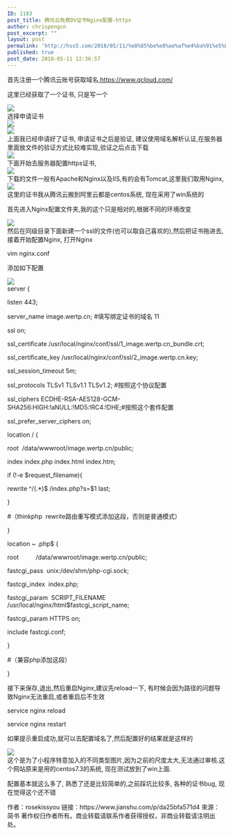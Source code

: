 ```yaml
---
ID: 1183
post_title: 腾讯云免费DV证书Nginx配置-https
author: chrispengcn
post_excerpt: ""
layout: post
permalink: 'http://hss5.com/2018/05/11/%e8%85%be%e8%ae%af%e4%ba%91%e5%85%8d%e8%b4%b9dv%e8%af%81%e4%b9%a6nginx%e9%85%8d%e7%bd%ae-https/'
published: true
post_date: 2018-05-11 12:36:57
---
```

<div>
<div>

首先注册一个腾讯云账号获取域名,https://www.qcloud.com/

这里已经获取了一个证书, 只是写一个
<div class="image-package">
<div class="image-container">
<div class="image-container-fill"></div>
<div class="image-view" data-width="1100" data-height="674"><img class="" src="//upload-images.jianshu.io/upload_images/1910094-390f56a3ddb9d1d5.png?imageMogr2/auto-orient/strip%7CimageView2/2/w/700" data-original-src="//upload-images.jianshu.io/upload_images/1910094-390f56a3ddb9d1d5.png" data-original-width="1100" data-original-height="674" data-original-format="image/png" data-original-filesize="108983" /></div>
</div>
<div class="image-caption"></div>
</div>
选择申请证书
<div class="image-package">
<div class="image-container">
<div class="image-container-fill"></div>
<div class="image-view" data-width="1092" data-height="182"><img class="" src="//upload-images.jianshu.io/upload_images/1910094-2ddabe39ee9eebfd.png?imageMogr2/auto-orient/strip%7CimageView2/2/w/700" data-original-src="//upload-images.jianshu.io/upload_images/1910094-2ddabe39ee9eebfd.png" data-original-width="1092" data-original-height="182" data-original-format="image/png" data-original-filesize="24996" /></div>
</div>
<div class="image-caption"></div>
</div>
<div class="image-package">
<div class="image-container">
<div class="image-container-fill"></div>
<div class="image-view" data-width="778" data-height="685"><img class="" src="//upload-images.jianshu.io/upload_images/1910094-38d9702b5cc806a5.png?imageMogr2/auto-orient/strip%7CimageView2/2/w/700" data-original-src="//upload-images.jianshu.io/upload_images/1910094-38d9702b5cc806a5.png" data-original-width="778" data-original-height="685" data-original-format="image/png" data-original-filesize="38352" /></div>
</div>
<div class="image-caption"></div>
</div>
上面我已经申请好了证书, 申请证书之后是验证, 建议使用域名解析认证,在服务器里面放文件的验证方式比较难实现,验证之后点击下载
<div class="image-package">
<div class="image-container">
<div class="image-container-fill"></div>
<div class="image-view" data-width="1078" data-height="210"><img class="" src="//upload-images.jianshu.io/upload_images/1910094-091c61341eabd2ff.png?imageMogr2/auto-orient/strip%7CimageView2/2/w/700" data-original-src="//upload-images.jianshu.io/upload_images/1910094-091c61341eabd2ff.png" data-original-width="1078" data-original-height="210" data-original-format="image/png" data-original-filesize="32193" /></div>
</div>
<div class="image-caption"></div>
</div>
下面开始去服务器配置https证书,
<div class="image-package">
<div class="image-container">
<div class="image-container-fill"></div>
<div class="image-view" data-width="467" data-height="157"><img class="" src="//upload-images.jianshu.io/upload_images/1910094-4c2bc3758e709fa5.png?imageMogr2/auto-orient/strip%7CimageView2/2/w/467" data-original-src="//upload-images.jianshu.io/upload_images/1910094-4c2bc3758e709fa5.png" data-original-width="467" data-original-height="157" data-original-format="image/png" data-original-filesize="5011" /></div>
</div>
<div class="image-caption"></div>
</div>
下载的文件一般有Apache和Nginx以及IIS,有的会有Tomcat,这里我们取用Nginx,
<div class="image-package">
<div class="image-container">
<div class="image-container-fill"></div>
<div class="image-view" data-width="559" data-height="95"><img class="" src="//upload-images.jianshu.io/upload_images/1910094-0080ac4c292dd3e9.png?imageMogr2/auto-orient/strip%7CimageView2/2/w/559" data-original-src="//upload-images.jianshu.io/upload_images/1910094-0080ac4c292dd3e9.png" data-original-width="559" data-original-height="95" data-original-format="image/png" data-original-filesize="4629" /></div>
</div>
<div class="image-caption"></div>
</div>
这里的证书我从腾讯云搬到阿里云都是centos系统, 现在采用了win系统的

首先进入Nginx配置文件夹,我的这个只是相对的,根据不同的环境改变
<div class="image-package">
<div class="image-container">
<div class="image-container-fill"></div>
<div class="image-view" data-width="387" data-height="79"><img class="" src="//upload-images.jianshu.io/upload_images/1910094-f76c5dcbdbeaffa0.png?imageMogr2/auto-orient/strip%7CimageView2/2/w/387" data-original-src="//upload-images.jianshu.io/upload_images/1910094-f76c5dcbdbeaffa0.png" data-original-width="387" data-original-height="79" data-original-format="image/png" data-original-filesize="3114" /></div>
</div>
<div class="image-caption"></div>
</div>
然后在同级目录下面新建一个ssl的文件(也可以取自己喜欢的),然后把证书拖进去,接着开始配置Nginx, 打开Nginx

vim nginx.conf

添加如下配置
<div class="image-package">
<div class="image-container">
<div class="image-container-fill"></div>
<div class="image-view" data-width="738" data-height="630"><img class="" src="//upload-images.jianshu.io/upload_images/1910094-d01288eebff5ccc1.png?imageMogr2/auto-orient/strip%7CimageView2/2/w/700" data-original-src="//upload-images.jianshu.io/upload_images/1910094-d01288eebff5ccc1.png" data-original-width="738" data-original-height="630" data-original-format="image/png" data-original-filesize="41639" /></div>
</div>
<div class="image-caption"></div>
</div>
server {

listen 443;

server_name image.wertp.cn; #填写绑定证书的域名 11

ssl on;

ssl_certificate /usr/local/nginx/conf/ssl/1_image.wertp.cn_bundle.crt;

ssl_certificate_key /usr/local/nginx/conf/ssl/2_image.wertp.cn.key;

ssl_session_timeout 5m;

ssl_protocols TLSv1 TLSv1.1 TLSv1.2; #按照这个协议配置

ssl_ciphers ECDHE-RSA-AES128-GCM-SHA256:HIGH:!aNULL:!MD5:!RC4:!DHE;#按照这个套件配置

ssl_prefer_server_ciphers on;

location / {

root  /data/wwwroot/image.wertp.cn/public;

index index.php index.html index.htm;

if (!-e $request_filename){

rewrite ^/(.*)$ /index.php?s=$1 last;

}

#（thinkphp  rewrite路由重写模式添加这段，否则是普通模式）

}

location ~ \.php$ {

root          /data/wwwroot/image.wertp.cn/public;

fastcgi_pass  unix:/dev/shm/php-cgi.sock;

fastcgi_index  index.php;

fastcgi_param  SCRIPT_FILENAME  /usr/local/nginx/html$fastcgi_script_name;

fastcgi_param HTTPS on;

include fastcgi.conf;

}

#（兼容php添加这段）

}

接下来保存,退出,然后重启Nginx,建议先reload一下, 有时候会因为路径的问题导致Nginx无法重启,或者重启后不生效

service nginx reload

service nginx restart

如果提示重启成功,就可以去配置域名了,然后配置好的结果就是这样的
<div class="image-package">
<div class="image-container">
<div class="image-container-fill"></div>
<div class="image-view" data-width="1550" data-height="812"><img class="" src="//upload-images.jianshu.io/upload_images/1910094-7b97b61f1cd5ccf6.png?imageMogr2/auto-orient/strip%7CimageView2/2/w/700" data-original-src="//upload-images.jianshu.io/upload_images/1910094-7b97b61f1cd5ccf6.png" data-original-width="1550" data-original-height="812" data-original-format="image/png" data-original-filesize="1445327" /></div>
</div>
<div class="image-caption"></div>
</div>
这个是为了小程序特意加入的不同类型图片,因为之前的尺度太大,无法通过审核.这个网站原来是用的centos7.3的系统, 现在测试放到了win上面.

配置基本就这么多了, 熟悉了还是比较简单的,之前踩坑比较多, 各种的证书bug, 现在觉得这个还不错

</div>
作者：rosekissyou
链接：https://www.jianshu.com/p/da25bfa571d4
來源：简书
著作权归作者所有。商业转载请联系作者获得授权，非商业转载请注明出处。

</div>